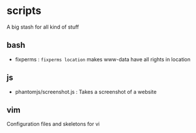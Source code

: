 # scripts
A big stash for all kind of stuff



## bash
 * fixperms : ```fixperms location``` makes www-data have all rights in location


## js
 * phantomjs/screenshot.js : Takes a screenshot of a website


## vim
Configuration files and skeletons for vi
